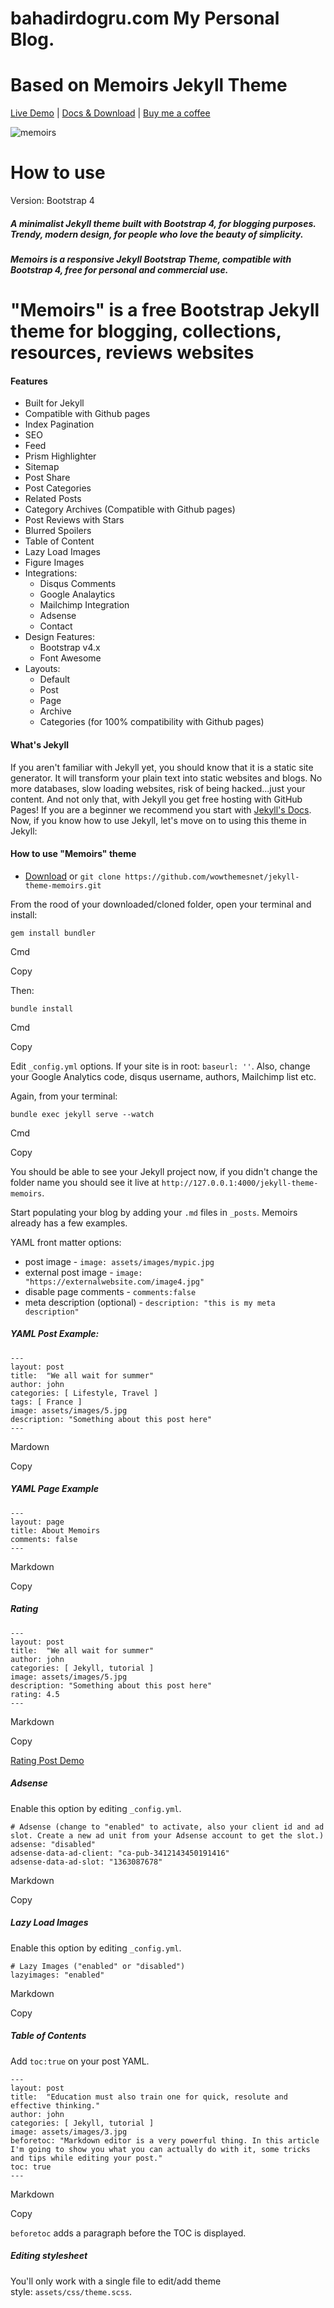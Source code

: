 # bahadirdogru.com My Personal Blog.

# Based on Memoirs Jekyll Theme

[Live Demo](https://wowthemesnet.github.io/jekyll-theme-memoirs/) | [Docs & Download](https://bootstrapstarter.com/bootstrap-templates/jekyll-theme-memoirs/) |  [Buy me a coffee](https://www.wowthemes.net/donate/)

![memoirs](https://bootstrapstarter.com/assets/img/themes/memoirs-jekyll.jpg)

# How to use

Version: Bootstrap 4

##### A minimalist Jekyll theme built with Bootstrap 4, for blogging purposes. Trendy, modern design, for people who love the beauty of simplicity.

##### Memoirs is a responsive Jekyll Bootstrap Theme, compatible with Bootstrap 4, free for personal and commercial use.

"Memoirs" is a free Bootstrap Jekyll theme for blogging, collections, resources, reviews websites
=================================================================================================

#### Features

-   Built for Jekyll
-   Compatible with Github pages
-   Index Pagination
-   SEO
-   Feed
-   Prism Highlighter
-   Sitemap
-   Post Share
-   Post Categories
-   Related Posts
-   Category Archives (Compatible with Github pages)
-   Post Reviews with Stars
-   Blurred Spoilers
-   Table of Content
-   Lazy Load Images
-   Figure Images
-   Integrations:
    -   Disqus Comments
    -   Google Analaytics
    -   Mailchimp Integration
    -   Adsense
    -   Contact
-   Design Features:
    -   Bootstrap v4.x
    -   Font Awesome
-   Layouts:
    -   Default
    -   Post
    -   Page
    -   Archive
    -   Categories (for 100% compatibility with Github pages)

#### What's Jekyll

If you aren't familiar with Jekyll yet, you should know that it is a static site generator. It will transform your plain text into static websites and blogs. No more databases, slow loading websites, risk of being hacked...just your content. And not only that, with Jekyll you get free hosting with GitHub Pages! If you are a beginner we recommend you start with [Jekyll's Docs](https://jekyllrb.com/docs/installation/). Now, if you know how to use Jekyll, let's move on to using this theme in Jekyll:

#### How to use "Memoirs" theme

-   [Download](https://github.com/wowthemesnet/jekyll-theme-memoirs/archive/master.zip) or `git clone https://github.com/wowthemesnet/jekyll-theme-memoirs.git`

From the rood of your downloaded/cloned folder, open your terminal and install:

```
gem install bundler

```

Cmd

Copy

Then:

```
bundle install

```

Cmd

Copy

Edit `_config.yml` options. If your site is in root: `baseurl: ''`. Also, change your Google Analytics code, disqus username, authors, Mailchimp list etc.

Again, from your terminal:

```
bundle exec jekyll serve --watch

```

Cmd

Copy

You should be able to see your Jekyll project now, if you didn't change the folder name you should see it live at `http://127.0.0.1:4000/jekyll-theme-memoirs`.

Start populating your blog by adding your `.md` files in `_posts`. Memoirs already has a few examples.

YAML front matter options:

-   post image - `image: assets/images/mypic.jpg`
-   external post image - `image: "https://externalwebsite.com/image4.jpg"`
-   disable page comments - `comments:false`
-   meta description (optional) - `description: "this is my meta description"`

##### YAML Post Example:

```
---
layout: post
title:  "We all wait for summer"
author: john
categories: [ Lifestyle, Travel ]
tags: [ France ]
image: assets/images/5.jpg
description: "Something about this post here"
---

```

Mardown

Copy

##### YAML Page Example

```
---
layout: page
title: About Memoirs
comments: false
---

```

Markdown

Copy

##### Rating

```
---
layout: post
title:  "We all wait for summer"
author: john
categories: [ Jekyll, tutorial ]
image: assets/images/5.jpg
description: "Something about this post here"
rating: 4.5
---

```

Markdown

Copy

[Rating Post Demo](https://wowthemesnet.github.io/jekyll-theme-memoirs/review-oscar/)

##### Adsense

Enable this option by editing `_config.yml`.

```
# Adsense (change to "enabled" to activate, also your client id and ad slot. Create a new ad unit from your Adsense account to get the slot.)
adsense: "disabled"
adsense-data-ad-client: "ca-pub-3412143450191416"
adsense-data-ad-slot: "1363087678"

```

Markdown

Copy

##### Lazy Load Images

Enable this option by editing `_config.yml`.

```
# Lazy Images ("enabled" or "disabled")
lazyimages: "enabled"

```

Markdown

Copy

##### Table of Contents

Add `toc:true` on your post YAML.

```
---
layout: post
title:  "Education must also train one for quick, resolute and effective thinking."
author: john
categories: [ Jekyll, tutorial ]
image: assets/images/3.jpg
beforetoc: "Markdown editor is a very powerful thing. In this article I'm going to show you what you can actually do with it, some tricks and tips while editing your post."
toc: true
---

```

Markdown

Copy

`beforetoc` adds a paragraph before the TOC is displayed.

##### Editing stylesheet

You'll only work with a single file to edit/add theme style: `assets/css/theme.scss`.